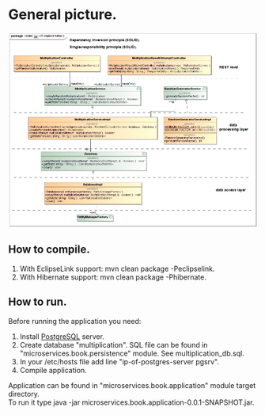 # General picture.
![](API-implementation.png)
## How to compile.
1. With EclipseLink support: mvn clean package -Peclipselink.
2. With Hibernate support: mvn clean package -Phibernate.

## How to run.
Before running the application you need:
1. Install [PostgreSQL](https://www.postgresql.org/) server.
2. Create database "multiplication". SQL file can be found in "microservices.book.persistence" module. See multiplication_db.sql.
3. In your /etc/hosts file add line "ip-of-postgres-server   pgsrv".
4. Compile application.

Application can be found in "microservices.book.application" module target directory.  
To run it type java -jar microservices.book.application-0.0.1-SNAPSHOT.jar.
